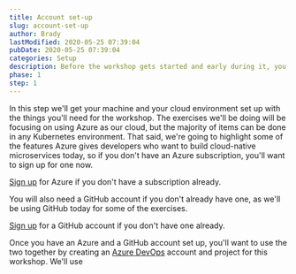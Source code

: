 ```yaml
---
title: Account set-up
slug: account-set-up
author: Brady
lastModified: 2020-05-25 07:39:04
pubDate: 2020-05-25 07:39:04
categories: Setup
description: Before the workshop gets started and early during it, you'll need to make sure you're all logged in and ready to go.
phase: 1
step: 1
---
```


In this step we'll get your machine and your cloud environment set up with the things you'll need for the workshop. The exercises we'll be doing will be focusing on using Azure as our cloud, but the majority of items can be done in any Kubernetes environment. That said, we're going to highlight some of the features Azure gives developers who want to build cloud-native microservices today, so if you don't have an Azure subscription, you'll want to sign up for one now.

[Sign up](https://azure.microsoft.com/en-us/free/) for Azure if you don't have a subscription already.

You will also need a GitHub account if you don't already have one, as we'll be using GitHub today for some of the exercises.

[Sign up](https://github.com/join) for a GitHub account if you don't have one already.

Once you have an Azure and a GitHub account set up, you'll want to use the two together by creating an [Azure DevOps](https://azure.microsoft.com/en-us/services/devops/) account and project for this workshop. We'll use
